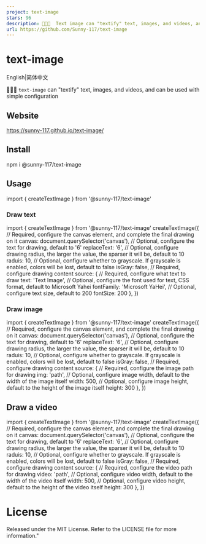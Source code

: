 ```yaml
---
project: text-image
stars: 96
description: 🐛🐛🐛  Text image can "textify" text, images, and videos, and can be used with simple configuration 它可以将文字、图片、视频进行「文本化」  只需要通过简单的配置即可使用
url: https://github.com/Sunny-117/text-image
---
```


text-image
==========

English|简体中文

🐛🐛🐛 `text-image` can "textify" text, images, and videos, and can be used with simple configuration

Website
-------

https://sunny-117.github.io/text-image/

Install
-------

npm i @sunny-117/text-image

Usage
-----

import { createTextImage } from '@sunny-117/text-image'

### Draw text

import { createTextImage } from '@sunny-117/text-image'
createTextImage({
  // Required, configure the canvas element, and complete the final drawing on it
  canvas: document.querySelector('canvas'),
  // Optional, configure the text for drawing, default to '6'
  replaceText: '6',
  // Optional, configure drawing radius, the larger the value, the sparser it will be, default to 10
  raduis: 10,
  // Optional, configure whether to grayscale. If grayscale is enabled, colors will be lost, default to false
  isGray: false,
  // Required, configure drawing content
  source: {
    // Required, configure what text to draw
    text: 'Text Image',
    // Optional, configure the font used for text, CSS format, default to Microsoft Yahei
    fontFamily: 'Microsoft YaHei',
    // Optional, configure text size, default to 200
    fontSize: 200
  },
})

### Draw image

import { createTextImage } from '@sunny-117/text-image'
createTextImage({
  // Required, configure the canvas element, and complete the final drawing on it
  canvas: document.querySelector('canvas'),
  // Optional, configure the text for drawing, default to '6'
  replaceText: '6',
  // Optional, configure drawing radius, the larger the value, the sparser it will be, default to 10
  raduis: 10,
  // Optional, configure whether to grayscale. If grayscale is enabled, colors will be lost, default to false
  isGray: false,
  // Required, configure drawing content
  source: {
    // Required, configure the image path for drawing
    img: 'path',
    // Optional, configure image width, default to the width of the image itself
    width: 500,
    // Optional, configure image height, default to the height of the image itself
    height: 300
  },
})

Draw a video
------------

import { createTextImage } from '@sunny-117/text-image'
createTextImage({
  // Required, configure the canvas element, and complete the final drawing on it
  canvas: document.querySelector('canvas'),
  // Optional, configure the text for drawing, default to '6'
  replaceText: '6',
  // Optional, configure drawing radius, the larger the value, the sparser it will be, default to 10
  raduis: 10,
  // Optional, configure whether to grayscale. If grayscale is enabled, colors will be lost, default to false
  isGray: false,
  // Required, configure drawing content
  source: {
    // Required, configure the video path for drawing
    video: 'path',
    // Optional, configure video width, default to the width of the video itself
    width: 500,
    // Optional, configure video height, default to the height of the video itself
    height: 300
  },
})

License
=======

Released under the MIT License. Refer to the LICENSE file for more information."
